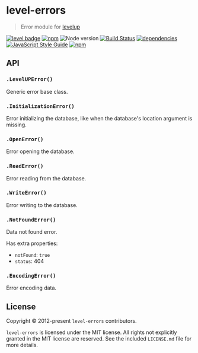 # level-errors

> Error module for [levelup][levelup]

[![level badge][level-badge]](https://github.com/level/awesome)
[![npm](https://img.shields.io/npm/v/level-errors.svg)](https://www.npmjs.com/package/level-errors)
![Node version](https://img.shields.io/node/v/level-errors.svg)
[![Build Status](https://travis-ci.org/Level/errors.svg)](https://travis-ci.org/Level/errors)
[![dependencies](https://david-dm.org/Level/level.svg)](https://david-dm.org/level/level)
[![JavaScript Style Guide](https://img.shields.io/badge/code_style-standard-brightgreen.svg)](https://standardjs.com)
[![npm](https://img.shields.io/npm/dm/level-errors.svg)](https://www.npmjs.com/package/level-errors)

## API

### `.LevelUPError()`

Generic error base class.

### `.InitializationError()`

Error initializing the database, like when the database's location argument is missing.

### `.OpenError()`

Error opening the database.

### `.ReadError()`

Error reading from the database.

### `.WriteError()`

Error writing to the database.

### `.NotFoundError()`

Data not found error.

Has extra properties:

- `notFound`: `true`
- `status`: 404

### `.EncodingError()`

Error encoding data.

## License

Copyright &copy; 2012-present `level-errors` contributors.

`level-errors` is licensed under the MIT license. All rights not explicitly granted in the MIT license are reserved. See the included `LICENSE.md` file for more details.

[level-badge]: http://leveldb.org/img/badge.svg
[levelup]: https://github.com/level/levelup
